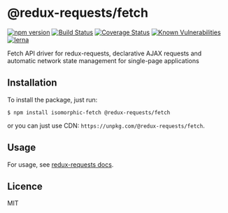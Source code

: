 # @redux-requests/fetch

[![npm version](https://badge.fury.io/js/%40redux-requests%2Ffetch.svg)](https://badge.fury.io/js/%40redux-requests%2Ffetch)
[![Build Status](https://travis-ci.org/klis87/redux-requests.svg?branch=master)](https://travis-ci.org/klis87/redux-requests)
[![Coverage Status](https://coveralls.io/repos/github/klis87/redux-requests/badge.svg?branch=master)](https://coveralls.io/github/klis87/redux-requests?branch=master)
[![Known Vulnerabilities](https://snyk.io/test/github/klis87/redux-requests/badge.svg)](https://snyk.io/test/github/klis87/redux-requests)
[![lerna](https://img.shields.io/badge/maintained%20with-lerna-cc00ff.svg)](https://lernajs.io/)

Fetch API driver for redux-requests, declarative AJAX requests and automatic network state management for single-page applications

## Installation

To install the package, just run:

```
$ npm install isomorphic-fetch @redux-requests/fetch
```

or you can just use CDN: `https://unpkg.com/@redux-requests/fetch`.

## Usage

For usage, see [redux-requests docs](https://redux-requests.klisiczynski.com).

## Licence

MIT
